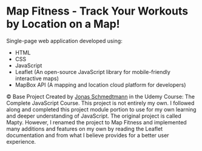 # Map Fitness - Track Your Workouts by Location on a Map!

Single-page web application developed using:

- HTML
- CSS
- JavaScript
- Leaflet (An open-source JavaScript library for mobile-friendly interactive maps)
- MapBox API (A mapping and location cloud platform for developers)


<p class="copyright">
    &copy; Base Project Created by
    <a class="twitter-link" target="_blank" href="https://twitter.com/jonasschmedtman">Jonas Schmedtmann</a> in the
    Udemy Course: The Complete JavaScript Course. This project is not entirely my own. I followed along and completed this project module               portion to use for my own learning and deeper understanding of JavaScript. The original project is called Mapty. However, I renamed the project     to Map Fitness and implemented many additions and features on my own by reading the Leaflet documentation and from what I believe provides for      a better user experience.
</p>
